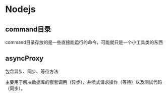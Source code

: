 # Nodejs

## command目录
command目录存放的是一些直接能运行的命令，可能就只是一个小工具类的东西

## asyncProxy
包含异步、同步、等待方法

主要用于解决数据库的嵌套调用（异步）、井喷式请求操作（等待）以及测试代码（同步）。
